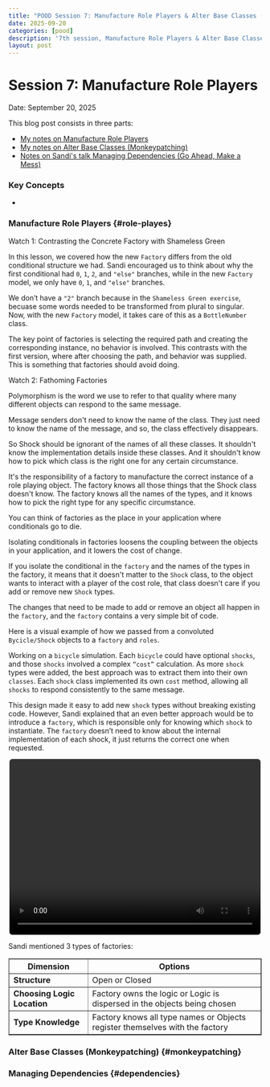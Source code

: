 ```yaml
---
title: "POOD Session 7: Manufacture Role Players & Alter Base Classes (Monkeypatching)"
date: 2025-09-20
categories: [pood]
description: '7th session, Manufacture Role Players & Alter Base Classes (Monkeypatching)'
layout: post
---
```


# Session 7: Manufacture Role Players 

Date: September 20, 2025

This blog post consists in three parts:

- [My notes on Manufacture Role Players](#role-playes)
- [My notes on Alter Base Classes (Monkeypatching)](#monkeypatching)
- [Notes on Sandi's talk Managing Dependencies (Go Ahead, Make a Mess)](#dependencies)


### Key Concepts

- 

### Manufacture Role Players {#role-playes}

Watch 1: Contrasting the Concrete Factory with Shameless Green

In this lesson, we covered how the new `Factory` differs from the old conditional structure we had. Sandi encouraged us to think about why the first conditional had `0`, `1`, `2`, and `"else"` branches, while in the new `Factory` model, we only have `0`, `1`, and `"else"` branches.

We don’t have a `"2"` branch because in the `Shameless Green exercise`, becuase some words needed to be transformed from plural to singular. Now, with the new `Factory` model, it takes care of this as a `BottleNumber` class.

The key point of factories is selecting the required path and creating the corresponding instance, no behavior is involved. This contrasts with the first version, where after choosing the path, and behavior was supplied. This is something that factories should avoid doing.

Watch 2: Fathoming Factories

Polymorphism is the word we use to refer to that quality where many different objects can respond to the same message.

Message senders don't need to know the name of the class. They just need to know the name of the message, and so, the class effectively disappears.

So Shock should be ignorant of the names of all these classes. It shouldn't know the implementation details inside these classes. And it shouldn't know how to pick which class is the right one for any certain circumstance.

It's the responsibility of a factory to manufacture the correct instance of a role playing object. The factory knows all those things that the Shock class doesn't know. The factory knows all the names of the types, and it knows how to pick the right type for any specific circumstance.

You can think of factories as the place in your application where conditionals go to die.

Isolating conditionals in factories loosens the coupling between the objects in your application, and it lowers the cost of change.

If you isolate the conditional in the `factory` and the names of the types in the factory, it means that it doesn't matter to the `Shock` class, to the object wants to interact with a player of the cost role, that class doesn't care if you add or remove new `Shock` types. 

The changes that need to be made to add or remove an object all happen in the `factory`, and the `factory` contains a very simple bit of code.

Here is a visual example of how we passed from a convoluted `Bycicle/Shock` objects to a `factory` and `roles`.

Working on a `bicycle` simulation. Each `bicycle` could have optional `shocks`, and those `shocks` involved a complex `“cost”` calculation. As more `shock` types were added, the best approach was to extract them into their own `classes`. Each `shock` class implemented its own `cost` method, allowing all `shocks` to respond consistently to the same message.

This design made it easy to add new `shock` types without breaking existing code. However, Sandi explained that an even better approach would be to introduce a `factory`, which is responsible only for knowing which `shock` to instantiate. The `factory` doesn’t need to know about the internal implementation of each shock, it just returns the correct one when requested.

<div style="text-align: center;">
  <video 
    src="/videos/factories_in_code_polymorphism_many_objects_respons_to_same_msg.mp4" 
    controls 
    style="border-radius: 0.375rem; height: 350px; width: 500px;"
  >
    Your browser does not support the video tag.
  </video>
</div>

Sandi mentioned 3 types of factories:

<table border="1">
  <tr>
    <th>Dimension</th>
    <th>Options</th>
  </tr>
  <tr>
    <td><strong>Structure</strong></td>
    <td>Open or Closed</td>
  </tr>
  <tr>
    <td><strong>Choosing Logic Location</strong></td>
    <td>Factory owns the logic or Logic is dispersed in the objects being chosen</td>
  </tr>
  <tr>
    <td><strong>Type Knowledge</strong></td>
    <td>Factory knows all type names or Objects register themselves with the factory</td>
  </tr>
</table>

### Alter Base Classes (Monkeypatching) {#monkeypatching}

### Managing Dependencies {#dependencies}